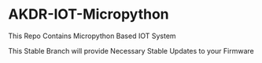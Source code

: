 # AKDR-IOT-Micropython
This Repo Contains Micropython Based IOT System

This Stable Branch will provide Necessary Stable Updates to your Firmware
